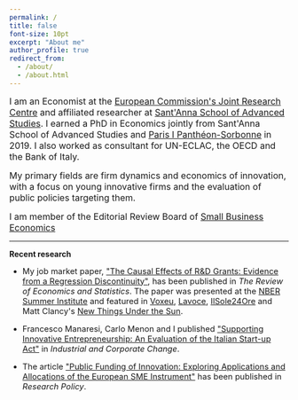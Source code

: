 ```yaml
---
permalink: /
title: false
font-size: 10pt
excerpt: "About me"
author_profile: true
redirect_from: 
  - /about/
  - /about.html
---
```

<span style="font-size:12pt;">I am an Economist at the <a href="https://iri.jrc.ec.europa.eu/home/" target="_blank" rel="noopener noreferrer">European Commission's Joint Research Centre</a> and affiliated researcher at <a href="https://www.santannapisa.it/en" target="_blank" rel="noopener noreferrer">Sant'Anna School of Advanced Studies</a>. I earned a PhD in Economics jointly from Sant'Anna School of Advanced Studies and <a href="https://centredeconomiesorbonne.cnrs.fr/en/home/" target="_blank" rel="noopener noreferrer">Paris I Panthéon-Sorbonne</a> in 2019. I also worked as consultant for UN-ECLAC, the OECD and the Bank of Italy.</span>

<span style="font-size:12pt;">My primary fields are firm dynamics and economics of innovation, with a focus on young innovative firms and the evaluation of public policies targeting them.</span>

<span style="font-size:12pt;">I am member of the Editorial Review Board of <a href="https://www.springer.com/journal/11187" target="_blank" rel="noopener noreferrer">Small Business Economics</a></span>

------

**Recent research**

* <span style="font-size:11pt;">My job market paper, <a href="https://direct.mit.edu/rest/article/doi/10.1162/rest_a_01233/112422/The-Causal-Effects-of-R-amp-D-Grants-Evidence-from" target="_blank" rel="noopener noreferrer">"The Causal Effects of R&D Grants: Evidence from a Regression Discontinuity"</a>, has been published in *The Review of Economics and Statistics*. The paper was presented at the <a href="https://conference.nber.org/sched/SI20PRINN" target="_blank" rel="noopener noreferrer">NBER Summer Institute</a> and featured in <a href="https://voxeu.org/article/causal-effects-rd-grants" target="_blank" rel="noopener noreferrer">Voxeu</a>, <a href="https://www.lavoce.info/archives/68838/buoni-investimenti-il-sostegno-a-ricerca-e-sviluppo-delle-pmi/" target="_blank" rel="noopener noreferrer">Lavoce</a>, <a href="https://albertodiminin.nova100.ilsole24ore.com/2020/06/13/seal-of-excellence-come-spendere-bene-330-milioni-di-euro/?refresh_ce=1" target="_blank" rel="noopener noreferrer">IlSole24Ore</a> and Matt Clancy's <a href="https://mattsclancy.substack.com/p/an-example-of-high-returns-to-publicly" target="_blank" rel="noopener noreferrer">New Things Under the Sun</a>.</span>

* <span style="font-size:11pt;">Francesco Manaresi, Carlo Menon and I published <a href="https://academic.oup.com/icc/article/30/6/1591/6366122" target="_blank" rel="noopener noreferrer">"Supporting Innovative Entrepreneurship: An Evaluation of the Italian Start-up Act"</a> in *Industrial and Corporate Change*.</span>

* <span style="font-size:11pt;">The article <a href="https://www.sciencedirect.com/science/article/pii/S0048733320302067" target="_blank" rel="noopener noreferrer">"Public Funding of Innovation: Exploring Applications and Allocations of the European SME Instrument"</a> has been published in *Research Policy*.</span>
